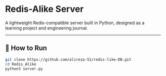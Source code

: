 # Redis-Alike Server

A lightweight Redis-compatible server built in Python, designed as a learning project and engineering journal.

---

## 🚀 How to Run

```bash
git clone https://github.com/alireza-51/redis-like-DB.git
cd Redis_Alike
python3 server.py
